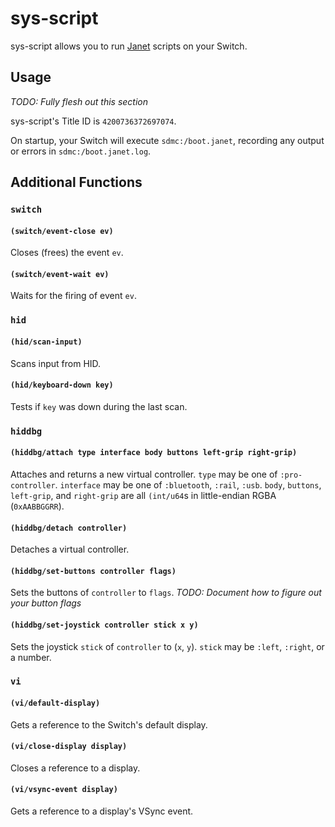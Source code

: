 # sys-script

sys-script allows you to run [Janet](https://janet-lang.org/) scripts on your Switch.

## Usage

_TODO: Fully flesh out this section_

sys-script's Title ID is `4200736372697074`.

On startup, your Switch will execute `sdmc:/boot.janet`, recording any output
or errors in `sdmc:/boot.janet.log`.

## Additional Functions

### `switch`

#### `(switch/event-close ev)`

Closes (frees) the event `ev`.

#### `(switch/event-wait ev)`

Waits for the firing of event `ev`.

### `hid`

#### `(hid/scan-input)`

Scans input from HID.

#### `(hid/keyboard-down key)`

Tests if `key` was down during the last scan.

### `hiddbg`

#### `(hiddbg/attach type interface body buttons left-grip right-grip)`

Attaches and returns a new virtual controller. `type` may be one of
`:pro-controller`. `interface` may be one of `:bluetooth`, `:rail`, `:usb`.
`body`, `buttons`, `left-grip`, and `right-grip` are all `(int/u64`s
in little-endian RGBA (`0xAABBGGRR`).

#### `(hiddbg/detach controller)`

Detaches a virtual controller.

#### `(hiddbg/set-buttons controller flags)`

Sets the buttons of `controller` to `flags`.
_TODO: Document how to figure out your button flags_

#### `(hiddbg/set-joystick controller stick x y)`

Sets the joystick `stick` of `controller` to (`x`, `y`). `stick` may be
`:left`, `:right`, or a number.

### `vi`

#### `(vi/default-display)`

Gets a reference to the Switch's default display.

#### `(vi/close-display display)`

Closes a reference to a display.

#### `(vi/vsync-event display)`

Gets a reference to a display's VSync event.
